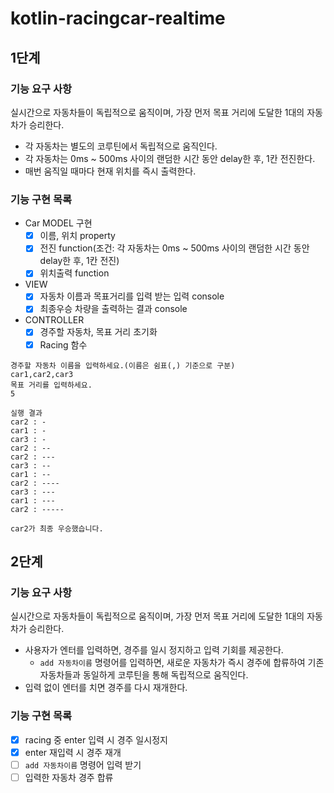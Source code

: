 # kotlin-racingcar-realtime

## 1단계
### 기능 요구 사항
실시간으로 자동차들이 독립적으로 움직이며, 가장 먼저 목표 거리에 도달한 1대의 자동차가 승리한다.
- 각 자동차는 별도의 코루틴에서 독립적으로 움직인다.
- 각 자동차는 0ms ~ 500ms 사이의 랜덤한 시간 동안 delay한 후, 1칸 전진한다.
- 매번 움직일 때마다 현재 위치를 즉시 출력한다.

### 기능 구현 목록
- Car MODEL 구현
  - [x] 이름, 위치 property
  - [x] 전진 function(조건: 각 자동차는 0ms ~ 500ms 사이의 랜덤한 시간 동안 delay한 후, 1칸 전진)
  - [x] 위치출력 function
- VIEW
  - [x] 자동차 이름과 목표거리를 입력 받는 입력 console
  - [x] 최종우승 차량을 출력하는 결과 console
- CONTROLLER
  - [x] 경주할 자동차, 목표 거리 초기화
  - [x] Racing 함수

```aiignore
경주할 자동차 이름을 입력하세요.(이름은 쉼표(,) 기준으로 구분)
car1,car2,car3
목표 거리를 입력하세요.
5

실행 결과
car2 : -
car1 : -
car3 : -
car2 : --
car2 : ---
car3 : --
car1 : --
car2 : ----
car3 : ---
car1 : ---
car2 : -----

car2가 최종 우승했습니다.
```

## 2단계
### 기능 요구 사항
실시간으로 자동차들이 독립적으로 움직이며, 가장 먼저 목표 거리에 도달한 1대의 자동차가 승리한다.
- 사용자가 엔터를 입력하면, 경주를 일시 정지하고 입력 기회를 제공한다.
  - `add 자동차이름` 명령어를 입력하면, 새로운 자동차가 즉시 경주에 합류하여 기존 자동차들과 동일하게 코루틴을 통해 독립적으로 움직인다.
- 입력 없이 엔터를 치면 경주를 다시 재개한다.

### 기능 구현 목록
- [x] racing 중 enter 입력 시 경주 일시정지
- [x] enter 재입력 시 경주 재개
- [ ] `add 자동차이름` 명령어 입력 받기
- [ ] 입력한 자동차 경주 합류
